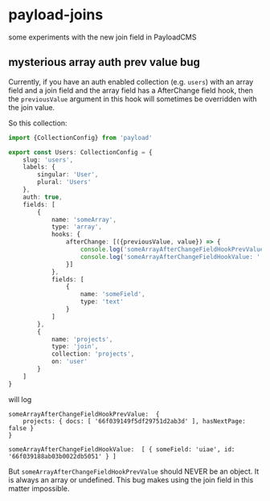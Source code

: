 # payload-joins

some experiments with the new join field in PayloadCMS


## mysterious array auth prev value bug

Currently, if you have an auth enabled collection (e.g. `users`) with an array field and a join field 
and the array field has a AfterChange field hook, then the `previousValue` argument in this hook will sometimes be overridden with the join value.

So this collection:

```typescript
import {CollectionConfig} from 'payload'

export const Users: CollectionConfig = {
    slug: 'users',
    labels: {
        singular: 'User',
        plural: 'Users'
    },
    auth: true,
    fields: [
        {
            name: 'someArray',
            type: 'array',
            hooks: {
                afterChange: [({previousValue, value}) => {
                    console.log('someArrayAfterChangeFieldHookPrevValue: ', previousValue)
                    console.log('someArrayAfterChangeFieldHookValue: ', value)
                }]
            },
            fields: [
                {
                    name: 'someField',
                    type: 'text'
                }
            ]
        },
        {
            name: 'projects',
            type: 'join',
            collection: 'projects',
            on: 'user'
        }
    ]
}
```

will log 

```
someArrayAfterChangeFieldHookPrevValue:  {
    projects: { docs: [ '66f039149f5df29751d2ab3d' ], hasNextPage: false }
}

someArrayAfterChangeFieldHookValue:  [ { someField: 'uiae', id: '66f039188ab03b0022db5051' } ]
```

But `someArrayAfterChangeFieldHookPrevValue` should NEVER be an object. It is always an array or undefined. 
This bug makes using the join field in this matter impossible.